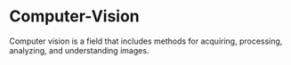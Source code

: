 Computer-Vision
===============

Computer vision is a field that includes methods for acquiring, processing, analyzing, and understanding images.

